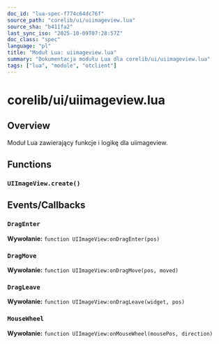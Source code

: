 ```yaml
---
doc_id: "lua-spec-f774c64dc76f"
source_path: "corelib/ui/uiimageview.lua"
source_sha: "b411fa2"
last_sync_iso: "2025-10-09T07:28:57Z"
doc_class: "spec"
language: "pl"
title: "Moduł Lua: uiimageview.lua"
summary: "Dokumentacja modułu Lua dla corelib/ui/uiimageview.lua"
tags: ["lua", "module", "otclient"]
---
```


# corelib/ui/uiimageview.lua

## Overview

Moduł Lua zawierający funkcje i logikę dla uiimageview.

## Functions

### `UIImageView.create()`

## Events/Callbacks

### `DragEnter`

**Wywołanie:** `function UIImageView:onDragEnter(pos)`

### `DragMove`

**Wywołanie:** `function UIImageView:onDragMove(pos, moved)`

### `DragLeave`

**Wywołanie:** `function UIImageView:onDragLeave(widget, pos)`

### `MouseWheel`

**Wywołanie:** `function UIImageView:onMouseWheel(mousePos, direction)`
